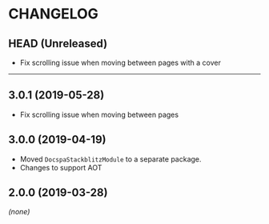 CHANGELOG
=========

## HEAD (Unreleased)
* Fix scrolling issue when moving between pages with a cover

--------------------

## 3.0.1 (2019-05-28)
* Fix scrolling issue when moving between pages

## 3.0.0 (2019-04-19)
* Moved `DocspaStackblitzModule` to a separate package.
* Changes to support AOT

## 2.0.0 (2019-03-28)
_(none)_

